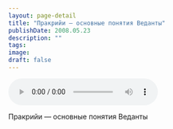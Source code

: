 ```yaml
---
layout: page-detail
title: "Пракрийи — основные понятия Веданты"
publishDate: 2008.05.23
description: ""
tags:
image:
draft: false
---
```


<audio title="2008.05.23 - Пракрийи — основные понятия Веданты.mp3" src="https://filer-api.advayta.org/v1.0/public/files/74966" controls=""></audio>

 Пракрийи — основные понятия Веданты   

  
